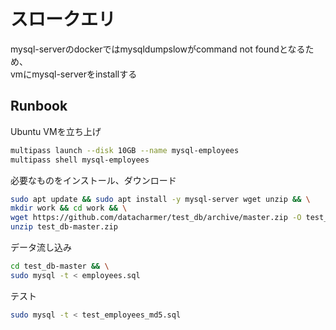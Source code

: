 # スロークエリ

mysql-serverのdockerではmysqldumpslowがcommand not foundとなるため、  
vmにmysql-serverをinstallする

## Runbook

Ubuntu VMを立ち上げ

``` sh
multipass launch --disk 10GB --name mysql-employees
multipass shell mysql-employees
```

必要なものをインストール、ダウンロード

``` sh
sudo apt update && sudo apt install -y mysql-server wget unzip && \
mkdir work && cd work && \
wget https://github.com/datacharmer/test_db/archive/master.zip -O test_db-master.zip && \
unzip test_db-master.zip
```

データ流し込み

``` sh
cd test_db-master && \
sudo mysql -t < employees.sql
```

テスト

``` sh
sudo mysql -t < test_employees_md5.sql
```
